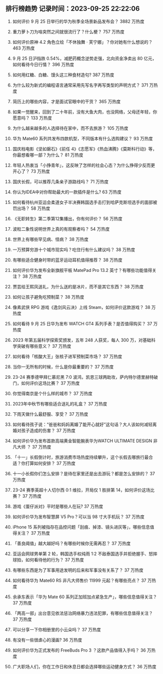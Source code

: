 
## 排行榜趋势 记录时间：2023-09-25 22:22:06
  
  1. 如何评价 9 月 25 日举行的华为秋季全场景新品发布会？ 3882 万热度
    
  2. 重力萝卜刀为啥突然之间就很流行了？什么梗？ 757 万热度
    
  3. 如何评价原神 4.2 角色立绘「不休独舞 · 芙宁娜」？你对她有什么想说的？ 463 万热度
    
  4. 9 月 25 日沪指跌 0.54%，减肥药概念逆势走强，北向资金净卖出 80 亿元，如何看待今日行情？ 396 万热度
    
  5. 如何用红糖、白糖、馒头这三种食材造句? 387 万热度
    
  6. 为什么较为新式的编程语言通常采用先写名字再写类型的声明方式？ 371 万热度
    
  7. 简历上的哪些内容，才是面试官眼中的干货？ 365 万热度
    
  8. 如果一觉醒来，回到了二十年前，没有大鱼大肉，也没网络，父母还年轻，你愿意吗？ 133 万热度
    
  9. 为什么越来越多的人选择待在家中，而不去旅游？ 105 万热度
    
  10. 华为 Mate60 系列共发布四款机型，不同版本有什么选购建议？ 93 万热度
    
  11. 国庆档电影《坚如磐石》《前任 4》《志愿军》《热血沸腾》《莫斯科行动》等，你最想看哪一部？为什么？ 81 万热度
    
  12. 年轻人热衷当「小挣青年」，这反映了怎样的社会心态？为什么挣得少反而更开心了？ 73 万热度
    
  13. 国庆长假，可以推荐几条亲子游路线吗？ 71 万热度
    
  14. 你认为IDEA中对你帮助最大的一款插件是什么? 63 万热度
    
  15. 如何看待杭州亚运会柔道女子半决赛韩国选手击打到哈萨克斯坦选手的面部被罚出场？ 58 万热度
    
  16. 《无职转生》第二季第12集播出，你有何评价？ 56 万热度
    
  17. 波粒二象性说明世界上真的有观察者吗？ 54 万热度
    
  18. 世界上有哪些罕见病、怪病？ 38 万热度
    
  19. 一万预算穷游十个城市现实吗？吃住行有什么建议吗？ 38 万热度
    
  20. 有哪些适合健身时带的蓝牙运动耳机值得推荐？ 38 万热度
    
  21. 如何评价华为发布全新旗舰平板 MatePad Pro 13.2 英寸？有哪些功能值得关注？ 38 万热度
    
  22. 贾芸给王熙凤送礼，为什么送的是冰片，而不是其它东西？ 38 万热度
    
  23. 如何让孩子避免吃预制菜？ 38 万热度
    
  24. 像素武侠 RPG 游戏《逸剑风云决》上线 Steam，如何评价这款游戏？ 38 万热度
    
  25. 如何看待 9 月 25 日华为发布 WATCH GT4 系列手表？是否值得购买？ 37 万热度
    
  26. 2023 年第五届科学探索奖颁发，五年 248 人获奖，每人 300 万，对基础科学突破有哪些意义？ 37 万热度
    
  27. 如何看待「核酸大王」张核子进军预制菜市场？ 37 万热度
    
  28. 当你一无所有的时候，什么是你最重要的？ 37 万热度
    
  29. 23-24 赛季德甲拜仁慕尼黑 7:0 波鸿，凯恩三球两助攻，萨内特尔德里赫特破门，如何评价这场比赛？ 37 万热度
    
  30. 你觉得南京是个什么样的城市？ 37 万热度
    
  31. 2023年中秋节有哪些适合送礼的礼盒？ 37 万热度
    
  32. 下雨天做什么最舒服、享受？ 37 万热度
    
  33. 如何看待孩子说：“爸爸和妈妈离婚了能开心就好”这句话？大人该如何减轻离婚对孩子造成的伤害？ 37 万热度
    
  34. 如何评价华为发布首款高端黄金智能腕表华为WATCH ULTIMATE DESIGN 非凡大师 ？ 37 万热度
    
  35. 「十一」长假倒计时，旅游消费市场热度持续攀升，这个长假去哪旅行最合适？你打算如何安排？ 37 万热度
    
  36. 十一小长假你们怎么安排？是待在家里还是出去游玩？都是怎么安排的？ 37 万热度
    
  37. 23-24 赛季英超十人切尔西 0:1 维拉，开局仅 1 胜排第 14，如何评价这场比赛？ 37 万热度
    
  38. 游戏《蛋仔派对》平时是哪些人在玩? 37 万热度
    
  39. 如何评价华为发布智慧屏 V5 Pro？可以当 98 寸大手机玩？ 37 万热度
    
  40. iPhone 15 系列被指存在品控问题「刮痕、掉漆、镜头进灰等」，哪些信息值得关注？ 37 万热度
    
  41. 「善良阈值」越大越好吗？有哪些时候你无需再忍？ 37 万热度
    
  42. 亚运会网球男单第 2 轮，韩国选手权纯雨 1:2 不敌泰国选手并拒绝握手、怒摔球拍，如何看待他的行为？ 37 万热度
    
  43. 有哪些东西是为了军事用途发明的后来和军事没有关系了？ 37 万热度
    
  44. 如何看待华为 Mate60 RS 非凡大师售价 11999 元起？有哪些亮点？ 37 万热度
    
  45. 余承东表示「华为 Mate 60 系列正加班加点紧急生产」，哪些信息值得关注？ 37 万热度
    
  46. 「两高一部」出台意见依法惩治网络暴力违法犯罪，有哪些信息值得关注？ 37 万热度
    
  47. 可以分享一下你相册里的小云朵吗？ 37 万热度
    
  48. 有没有一些很虐心的漫画? 36 万热度
    
  49. 如何评价华为正式发布的 FreeBuds Pro 3 ？这款产品值得入手吗？ 36 万热度
    
  50. 广大职场人们，你在工作日和休息日都会选择哪些运动健身方式？ 36 万热度
    
